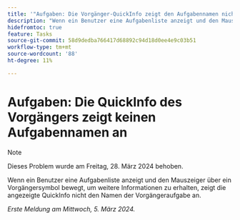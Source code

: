 ```yaml
---
title: '"Aufgaben: Die Vorgänger-QuickInfo zeigt den Aufgabennamen nicht an'
description: "Wenn ein Benutzer eine Aufgabenliste anzeigt und den Mauszeiger über ein Vorgängersymbol bewegt, um weitere Informationen zu erhalten, zeigt die angezeigte QuickInfo nicht den Namen der Vorgängeraufgabe an."
hidefromtoc: true
feature: Tasks
source-git-commit: 58d9dedba766417d68892c94d18d0ee4e9c03b51
workflow-type: tm+mt
source-wordcount: '88'
ht-degree: 11%

---
```



# Aufgaben: Die QuickInfo des Vorgängers zeigt keinen Aufgabennamen an

>[!NOTE]
>
>Dieses Problem wurde am Freitag, 28. März 2024 behoben.

Wenn ein Benutzer eine Aufgabenliste anzeigt und den Mauszeiger über ein Vorgängersymbol bewegt, um weitere Informationen zu erhalten, zeigt die angezeigte QuickInfo nicht den Namen der Vorgängeraufgabe an.

_Erste Meldung am Mittwoch, 5. März 2024._

